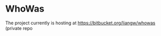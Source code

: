 WhoWas
======
The project currently is hosting at https://bitbucket.org/liangw/whowas (private repo 
